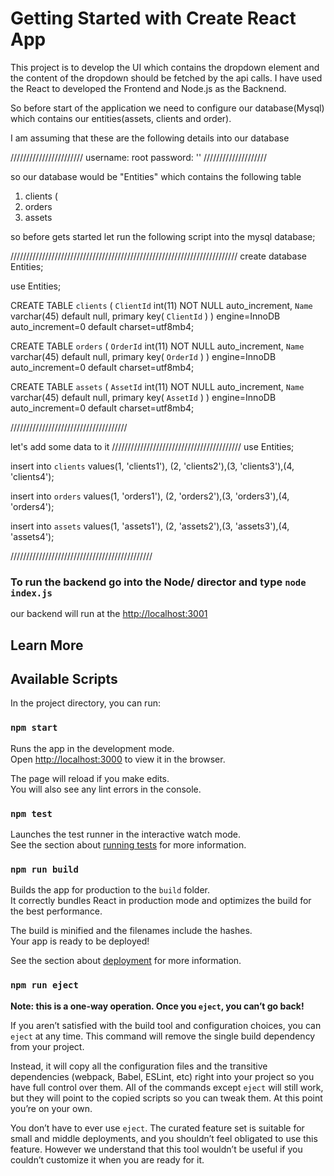 # Getting Started with Create React App

This project is to develop the UI which contains the dropdown element and the content of the dropdown should be fetched by the api calls. I have used the React to developed the Frontend and Node.js as the Backnend.

So before start of the application we need to configure our database(Mysql) which contains our entities(assets, clients and order).

I am assuming that these are the following details into our database

///////////////////////
username: root
password: ''
////////////////////

so our database would be "Entities" which contains the following table 

1. clients (
2. orders
3. assets

so before gets started let run the following script into the mysql database;

////////////////////////////////////////////////////////////////////////
create database Entities;

use Entities;

CREATE TABLE `clients` (
	`ClientId` int(11) NOT NULL auto_increment,
    `Name` varchar(45) default null,
    primary key( `ClientId` )
) engine=InnoDB auto_increment=0 default charset=utf8mb4;

CREATE TABLE `orders` (
	`OrderId` int(11) NOT NULL auto_increment,
    `Name` varchar(45) default null,
    primary key( `OrderId` )
) engine=InnoDB auto_increment=0 default charset=utf8mb4;

CREATE TABLE `assets` (
	`AssetId` int(11) NOT NULL auto_increment,
    `Name` varchar(45) default null,
    primary key( `AssetId` )
) engine=InnoDB auto_increment=0 default charset=utf8mb4;

/////////////////////////////////////

let's add some data to it
/////////////////////////////////////////
use Entities;

insert into `clients` values(1, 'clients1'), (2, 'clients2'),(3, 'clients3'),(4, 'clients4');

insert into `orders` values(1, 'orders1'), (2, 'orders2'),(3, 'orders3'),(4, 'orders4');

insert into `assets` values(1, 'assets1'), (2, 'assets2'),(3, 'assets3'),(4, 'assets4');

/////////////////////////////////////////////

### To run the backend go into the Node/ director and type `node index.js`
our backend will run at the [http://localhost:3001](http://localhost:3001)

## Learn More


## Available Scripts

In the project directory, you can run:

### `npm start`

Runs the app in the development mode.\
Open [http://localhost:3000](http://localhost:3000) to view it in the browser.

The page will reload if you make edits.\
You will also see any lint errors in the console.

### `npm test`

Launches the test runner in the interactive watch mode.\
See the section about [running tests](https://facebook.github.io/create-react-app/docs/running-tests) for more information.

### `npm run build`

Builds the app for production to the `build` folder.\
It correctly bundles React in production mode and optimizes the build for the best performance.

The build is minified and the filenames include the hashes.\
Your app is ready to be deployed!

See the section about [deployment](https://facebook.github.io/create-react-app/docs/deployment) for more information.

### `npm run eject`

**Note: this is a one-way operation. Once you `eject`, you can’t go back!**

If you aren’t satisfied with the build tool and configuration choices, you can `eject` at any time. This command will remove the single build dependency from your project.

Instead, it will copy all the configuration files and the transitive dependencies (webpack, Babel, ESLint, etc) right into your project so you have full control over them. All of the commands except `eject` will still work, but they will point to the copied scripts so you can tweak them. At this point you’re on your own.

You don’t have to ever use `eject`. The curated feature set is suitable for small and middle deployments, and you shouldn’t feel obligated to use this feature. However we understand that this tool wouldn’t be useful if you couldn’t customize it when you are ready for it.
